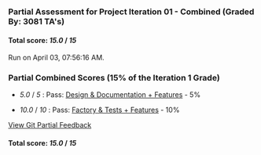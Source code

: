 ### Partial Assessment for Project Iteration 01 - Combined (Graded By: 3081 TA's)

#### Total score: _15.0_ / _15_

Run on April 03, 07:56:16 AM.


### Partial Combined Scores (15% of the Iteration 1 Grade)

+  _5.0_ / _5_ : Pass: [Design & Documentation + Features](Proj_01_DesignDoc_Assessment.md) - 5%



+  _10.0_ / _10_ : Pass: [Factory & Tests + Features](Proj_01_FactoryTests_Assessment.md) - 10%




[View Git Partial Feedback](Proj_01_GitPartial_Assessment.md)

#### Total score: _15.0_ / _15_

